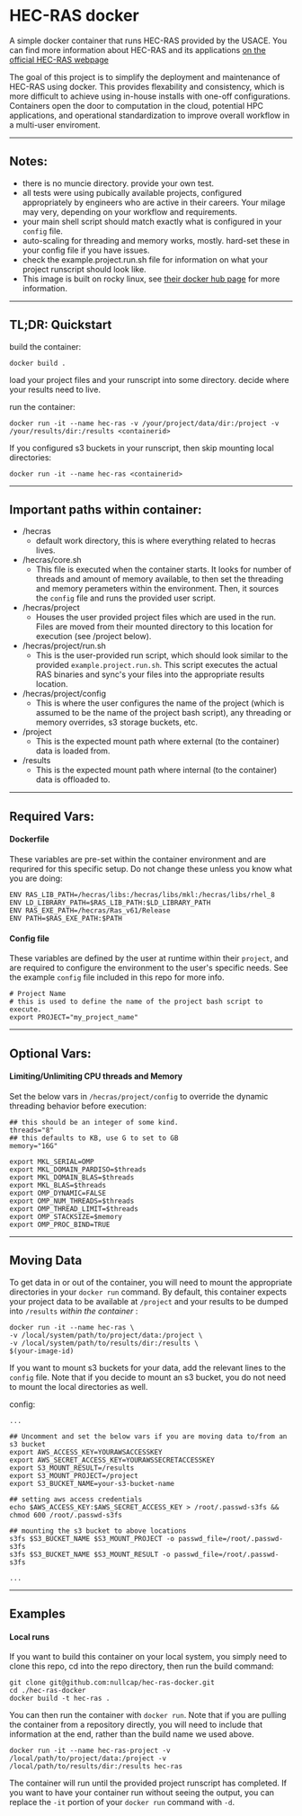 [//]: # (Consider viewing this document here: https://github.com/nullcap/hec-ras-docker)
# HEC-RAS docker

A simple docker container that runs HEC-RAS provided by the USACE. You can find more information about HEC-RAS and its applications [on the official HEC-RAS webpage](https://www.hec.usace.army.mil/software/hec-ras/)

The goal of this project is to simplify the deployment and maintenance of HEC-RAS using docker. This provides flexability and consistency, which is more difficult to achieve using in-house installs with one-off configurations. Containers open the door to computation in the cloud, potential HPC applications, and operational standardization to improve overall workflow in a multi-user enviroment. 

-----

## Notes:

- there is no muncie directory. provide your own test. 
- all tests were using pubically available projects, configured appropriately by engineers who are active in their careers. Your milage may very, depending on your workflow and requirements. 
- your main shell script should match exactly what is configured in your `config` file. 
- auto-scaling for threading and memory works, mostly. hard-set these in your config file if you have issues. 
- check the example.project.run.sh file for information on what your project runscript should look like.
- This image is built on rocky linux, see [their docker hub page](https://hub.docker.com/_/rockylinux) for more information.

-----

## TL;DR: Quickstart

build the container:

```
docker build .
```

load your project files and your runscript into some directory. decide where your results need to live. 

run the container:

```
docker run -it --name hec-ras -v /your/project/data/dir:/project -v /your/results/dir:/results <containerid>
```

If you configured s3 buckets in your runscript, then skip mounting local directories:

```
docker run -it --name hec-ras <containerid>
```

-----

## Important paths within container:

- /hecras
  - default work directory, this is where everything related to hecras lives.
- /hecras/core.sh
  - This file is executed when the container starts. It looks for number of threads and amount of memory available, to then set the threading and memory perameters within the environment. Then, it sources the `config` file and runs the provided user script. 
- /hecras/project
  - Houses the user provided project files which are used in the run. Files are moved from their mounted directory to this location for execution (see /project below).
- /hecras/project/run.sh
  - This is the user-provided run script, which should look similar to the provided `example.project.run.sh`. This script executes the actual RAS binaries and sync's your files into the appropriate results location.
- /hecras/project/config
  - This is where the user configures the name of the project (which is assumed to be the name of the project bash script), any threading or memory overrides, s3 storage buckets, etc.
- /project
  - This is the expected mount path where external (to the container) data is loaded from.
- /results
  - This is the expected mount path where internal (to the container) data is offloaded to.

-----

## Required Vars:


#### Dockerfile
These variables are pre-set within the container environment and are requrired for this specific setup. Do not change these unless you know what you are doing:

```
ENV RAS_LIB_PATH=/hecras/libs:/hecras/libs/mkl:/hecras/libs/rhel_8
ENV LD_LIBRARY_PATH=$RAS_LIB_PATH:$LD_LIBRARY_PATH
ENV RAS_EXE_PATH=/hecras/Ras_v61/Release
ENV PATH=$RAS_EXE_PATH:$PATH
```

#### Config file
These variables are defined by the user at runtime within their `project`, and are required to configure the environment to the user's specific needs. See the example `config` file included in this repo for more info. 

```
# Project Name
# this is used to define the name of the project bash script to execute. 
export PROJECT="my_project_name"
```

-----

## Optional Vars:


#### Limiting/Unlimiting CPU threads and Memory
Set the below vars in `/hecras/project/config` to override the dynamic threading behavior before execution:

```
## this should be an integer of some kind. 
threads="8"
## this defaults to KB, use G to set to GB
memory="16G"

export MKL_SERIAL=OMP
export MKL_DOMAIN_PARDISO=$threads
export MKL_DOMAIN_BLAS=$threads
export MKL_BLAS=$threads
export OMP_DYNAMIC=FALSE
export OMP_NUM_THREADS=$threads
export OMP_THREAD_LIMIT=$threads
export OMP_STACKSIZE=$memory
export OMP_PROC_BIND=TRUE
```

-----

## Moving Data

To get data in or out of the container, you will need to mount the appropriate directories in your `docker run` command. By default, this container expects your project data to be available at `/project` and your results to be dumped into `/results` _within the container_ :

```
docker run -it --name hec-ras \
-v /local/system/path/to/project/data:/project \
-v /local/system/path/to/results/dir:/results \
$(your-image-id)

```

If you want to mount s3 buckets for your data, add the relevant lines to the `config` file. Note that if you decide to mount an s3 bucket, you do not need to mount the local directories as well. 

config:

```
...

## Uncomment and set the below vars if you are moving data to/from an s3 bucket
export AWS_ACCESS_KEY=YOURAWSACCESSKEY
export AWS_SECRET_ACCESS_KEY=YOURAWSSECRETACCESSKEY
export S3_MOUNT_RESULT=/results
export S3_MOUNT_PROJECT=/project
export S3_BUCKET_NAME=your-s3-bucket-name

## setting aws access credentials
echo $AWS_ACCESS_KEY:$AWS_SECRET_ACCESS_KEY > /root/.passwd-s3fs &&
chmod 600 /root/.passwd-s3fs

## mounting the s3 bucket to above locations
s3fs $S3_BUCKET_NAME $S3_MOUNT_PROJECT -o passwd_file=/root/.passwd-s3fs
s3fs $S3_BUCKET_NAME $S3_MOUNT_RESULT -o passwd_file=/root/.passwd-s3fs

...

```


-----

## Examples

#### Local runs

If you want to build this container on your local system, you simply need to clone this repo, cd into the repo directory, then run the build command:

```
git clone git@github.com:nullcap/hec-ras-docker.git
cd ./hec-ras-docker
docker build -t hec-ras . 
```

You can then run the container with `docker run`. Note that if you are pulling the container from a repository directly, you will need to include that information at the end, rather than the build name we used above. 

```
docker run -it --name hec-ras-project -v /local/path/to/project/data:/project -v /local/path/to/results/dir:/results hec-ras
```

The container will run until the provided project runscript has completed. If you want to have your container run without seeing the output, you can replace the `-it` portion of your `docker run` command with `-d`. 




